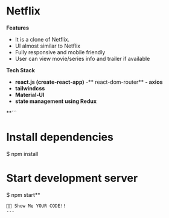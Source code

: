 # Netflix 

******Features******

- It is a clone of Netflix.
- UI almost similar to Netflix
- Fully responsive and mobile friendly
- User can view movie/series info and trailer if available

**Tech Stack**

- **react.js (create-react-app)**
-** react-dom-router**
**- axios**
- **tailwindcss**
- **Material-UI**
- **state management using Redux**

**```
# Install dependencies
$ npm install

# Start development server
$ npm start**
```
👨‍💻 Show Me YOUR CODE!!
---
